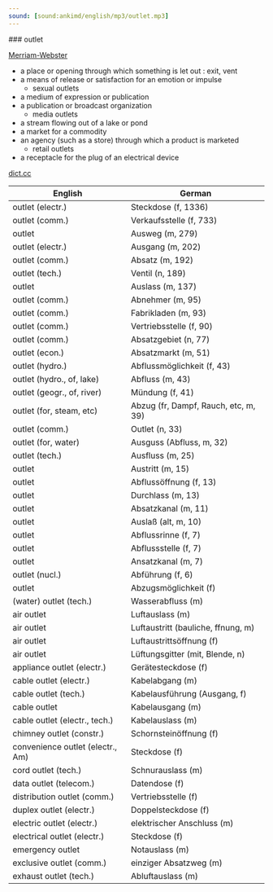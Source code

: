 ```yaml
---
sound: [sound:ankimd/english/mp3/outlet.mp3]
---
```


\### outlet

[Merriam-Webster](https://www.merriam-webster.com/dictionary/outlet)

- a place or opening through which something is let out : exit, vent
- a means of release or satisfaction for an emotion or impulse
    - sexual outlets
- a medium of expression or publication
- a publication or broadcast organization
    - media outlets
- a stream flowing out of a lake or pond
- a market for a commodity
- an agency (such as a store) through which a product is marketed
    - retail outlets
- a receptacle for the plug of an electrical device

[dict.cc](https://www.dict.cc/outlet)

| English        | German       |
| -------------- | ------------ |
| outlet (electr.) | Steckdose (f, 1336) |
| outlet (comm.) | Verkaufsstelle (f, 733) |
| outlet | Ausweg (m, 279) |
| outlet (electr.) | Ausgang (m, 202) |
| outlet (comm.) | Absatz (m, 192) |
| outlet (tech.) | Ventil (n, 189) |
| outlet | Auslass (m, 137) |
| outlet (comm.) | Abnehmer (m, 95) |
| outlet (comm.) | Fabrikladen (m, 93) |
| outlet (comm.) | Vertriebsstelle (f, 90) |
| outlet (comm.) | Absatzgebiet (n, 77) |
| outlet (econ.) | Absatzmarkt (m, 51) |
| outlet (hydro.) | Abflussmöglichkeit (f, 43) |
| outlet (hydro., of, lake) | Abfluss (m, 43) |
| outlet (geogr., of, river) | Mündung (f, 41) |
| outlet (for, steam, etc) | Abzug (fr, Dampf, Rauch, etc, m, 39) |
| outlet (comm.) | Outlet (n, 33) |
| outlet (for, water) | Ausguss (Abfluss, m, 32) |
| outlet (tech.) | Ausfluss (m, 25) |
| outlet | Austritt (m, 15) |
| outlet | Abflussöffnung (f, 13) |
| outlet | Durchlass (m, 13) |
| outlet | Absatzkanal (m, 11) |
| outlet | Auslaß (alt, m, 10) |
| outlet | Abflussrinne (f, 7) |
| outlet | Abflussstelle (f, 7) |
| outlet | Ansatzkanal (m, 7) |
| outlet (nucl.) | Abführung (f, 6) |
| outlet | Abzugsmöglichkeit (f) |
| (water) outlet (tech.) | Wasserabfluss (m) |
| air outlet | Luftauslass (m) |
| air outlet | Luftaustritt (bauliche, ffnung, m) |
| air outlet | Luftaustrittsöffnung (f) |
| air outlet | Lüftungsgitter (mit, Blende, n) |
| appliance outlet (electr.) | Gerätesteckdose (f) |
| cable outlet (electr.) | Kabelabgang (m) |
| cable outlet (tech.) | Kabelausführung (Ausgang, f) |
| cable outlet | Kabelausgang (m) |
| cable outlet (electr., tech.) | Kabelauslass (m) |
| chimney outlet (constr.) | Schornsteinöffnung (f) |
| convenience outlet (electr., Am) | Steckdose (f) |
| cord outlet (tech.) | Schnurauslass (m) |
| data outlet (telecom.) | Datendose (f) |
| distribution outlet (comm.) | Vertriebsstelle (f) |
| duplex outlet (electr.) | Doppelsteckdose (f) |
| electric outlet (electr.) | elektrischer Anschluss (m) |
| electrical outlet (electr.) | Steckdose (f) |
| emergency outlet | Notauslass (m) |
| exclusive outlet (comm.) | einziger Absatzweg (m) |
| exhaust outlet (tech.) | Abluftauslass (m) |
